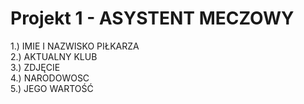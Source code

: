 # Projekt 1 - ASYSTENT MECZOWY
1.) IMIE I NAZWISKO PIŁKARZA    
2.) AKTUALNY KLUB    
3.) ZDJĘCIE  
4.) NARODOWOSC  
5.) JEGO WARTOŚĆ
